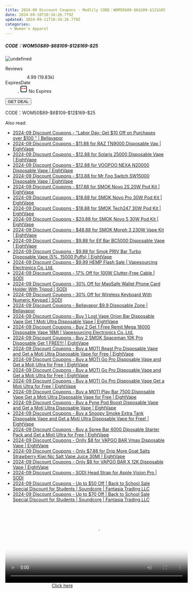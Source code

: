 ```yaml
---
title: 2024-09 Discount Coupons - Modlily CODE：WOM50$89-$6$109-$12$169-$25
date: 2024-09-10T10:34:26.779Z
updated: 2024-09-11T10:34:26.779Z
categories:
  - Women's Apparel
---
```



<div class="max-w-4xl mx-auto grid grid-cols-1 lg:max-w-5xl lg:gap-x-20 lg:grid-cols-2">
  <div class="relative p-3 col-start-1 row-start-1 flex flex-col-reverse rounded-lg bg-gradient-to-t from-black/75 via-black/0 sm:bg-none sm:row-start-2 sm:p-0 lg:row-start-1">
    <h5 class="mt-1 text-lg font-semibold text-white sm:text-slate-900 md:text-2xl dark:sm:text-white">CODE：WOM50$89-$6$109-$12$169-$25</h5>
  </div>
  
  <div class="col-start-1 col-end-3 row-start-1 grid gap-4 sm:mb-6 sm:grid-cols-4 lg:col-start-2 lg:row-span-6 lg:row-end-6 lg:mb-0 lg:gap-6">
      <img src="https://cdn3.impact.com//display-logo-via-campaign/17059.gif" onClick="javascript:window.open(decodeURIComponent('https%3A%2F%2Fmodlily.sjv.io%2Fc%2F5597632%2F1959489%2F17059'), '_blank');void(0);" alt="undefined" class="h-60 w-full rounded-lg object-cover sm:col-span-2 sm:h-52 lg:col-span-full" loading="lazy" />
    
  </div>
  <dl class="row-start-2 mt-4 flex items-center text-xs font-medium sm:row-start-3 sm:mt-1 md:mt-2.5 lg:row-start-2">
    <dt class="sr-only">Reviews</dt>
    <dd class="flex items-center text-indigo-600 dark:text-indigo-400">
      <svg width="24" height="24" fill="none" aria-hidden="true" class="mr-1 stroke-current dark:stroke-indigo-500">
        <path d="m12 5 2 5h5l-4 4 2.103 5L12 16l-5.103 3L9 14l-4-4h5l2-5Z" stroke-width="2" stroke-linecap="round" stroke-linejoin="round" />
      </svg>
      <span>4.99 <span class="font-normal text-slate-400">(19.83k)</span></span>
    </dd>
    <dt class="sr-only">ExpiresDate</dt>
    <dd class="flex items-center">
      <svg width="2" height="2" aria-hidden="true" fill="currentColor" class="mx-3 text-slate-300">
        <circle cx="1" cy="1" r="1" />
      </svg>
      <svg width="24" height="24" viewBox="0 0 24 24" fill="none" stroke="currentColor" stroke-width="2">
        <rect x="3" y="3" width="18" height="18" rx="2" fill="#fff" />
        <path d="M6 10L18 10" stroke="red" stroke-width="2" fill="none" />
        <path d="M10 6L10 18" stroke="#fff" stroke-width="2" fill="none" />
      </svg>
      No Expires    </dd>
  </dl>
  <div class="col-start-1 row-start-3 mt-4 self-center sm:col-start-2 sm:row-span-2 sm:row-start-2 sm:mt-0 lg:col-start-1 lg:row-start-3 lg:row-end-4 lg:mt-6">
    <button type="button" onClick="javascript:window.open(decodeURIComponent('https%3A%2F%2Fmodlily.sjv.io%2Fc%2F5597632%2F1959489%2F17059'), '_blank');void(0);" class="rounded-lg bg-red-600 px-3 py-2 text-sm font-medium leading-6 text-white">GET DEAL</button>
  </div>
  <p class="col-start-1 mt-4 text-sm leading-6 sm:col-span-2 lg:col-span-1 lg:row-start-4 lg:mt-6 dark:text-slate-400">
    CODE：WOM50$89-$6$109-$12$169-$25  </p>
</div>




<span class="atpl-alsoreadstyle">Also read:</span>
<div><ul>
<li><a href="https://coupons.techidaily.com/coupon-1231769-share-122475-sale/"><u>2024-09 Discount Coupons - "Labor Day: Get $10 Off on Purchases over $100 " | Bellavapor</u></a></li>
<li><a href="https://coupons.techidaily.com/coupon-1227543-share-59344-sale/"><u>2024-09 Discount Coupons - $11.88 for RAZ TN9000 Disposable Vap | EightVape</u></a></li>
<li><a href="https://coupons.techidaily.com/coupon-1227549-share-59344-sale/"><u>2024-09 Discount Coupons - $12.88 for Solaris 25000 Disposable Vape | EightVape</u></a></li>
<li><a href="https://coupons.techidaily.com/coupon-1227552-share-59344-sale/"><u>2024-09 Discount Coupons - $12.88 for VOOPOO NEXA N20000 Disposable Vape | EightVape</u></a></li>
<li><a href="https://coupons.techidaily.com/coupon-1227550-share-59344-sale/"><u>2024-09 Discount Coupons - $13.88 for Mr Fog Switch SW15000 Disposable Vape | EightVape</u></a></li>
<li><a href="https://coupons.techidaily.com/coupon-1227538-share-59344-sale/"><u>2024-09 Discount Coupons - $17.88 for SMOK Novo 2S 20W Pod Kit | EightVape</u></a></li>
<li><a href="https://coupons.techidaily.com/coupon-1227536-share-59344-sale/"><u>2024-09 Discount Coupons - $18.88 for SMOK Novo Pro 30W Pod Kit | EightVape</u></a></li>
<li><a href="https://coupons.techidaily.com/coupon-1227542-share-59344-sale/"><u>2024-09 Discount Coupons - $18.88 for SMOK Tech247 30W Pod Kit | EightVape</u></a></li>
<li><a href="https://coupons.techidaily.com/coupon-1087688-share-59344-sale/"><u>2024-09 Discount Coupons - $20.88 for SMOK Novo 5 30W Pod Kit | EightVape</u></a></li>
<li><a href="https://coupons.techidaily.com/coupon-1227539-share-59344-sale/"><u>2024-09 Discount Coupons - $48.88 for SMOK Morph 3 230W Vape Kit | EightVape</u></a></li>
<li><a href="https://coupons.techidaily.com/coupon-1227545-share-59344-sale/"><u>2024-09 Discount Coupons - $9.88 for Elf Bar BC5000 Disposable Vape | EightVape</u></a></li>
<li><a href="https://coupons.techidaily.com/coupon-1081511-share-59344-sale/"><u>2024-09 Discount Coupons - $9.88 for Smok PRIV Bar Turbo Disposable Vape (5%, 15000 Puffs) | EightVape</u></a></li>
<li><a href="https://coupons.techidaily.com/coupon-1229645-share-90958-sale/"><u>2024-09 Discount Coupons - $9.99 HEMP Flash Sale | Vapesourcing Electronics Co.,Ltd.</u></a></li>
<li><a href="https://coupons.techidaily.com/coupon-1123706-share-151449-sale/"><u>2024-09 Discount Coupons - 17% Off for 100W Clutter-Free Cable | SODI</u></a></li>
<li><a href="https://coupons.techidaily.com/coupon-1229775-share-151449-sale/"><u>2024-09 Discount Coupons - 30% Off for MagSafe Wallet Phone Card Holder With Tripod | SODI</u></a></li>
<li><a href="https://coupons.techidaily.com/coupon-1229774-share-151449-sale/"><u>2024-09 Discount Coupons - 30% Off for Wireless Keyboard With Numeric Keypad | SODI</u></a></li>
<li><a href="https://coupons.techidaily.com/coupon-1231768-share-122475-sale/"><u>2024-09 Discount Coupons - Bellavapor $9.9 Disposable Zone | Bellavapor</u></a></li>
<li><a href="https://coupons.techidaily.com/coupon-1228153-share-59344-sale/"><u>2024-09 Discount Coupons - Buy 1 Lost Vape Orion Bar Disposable Vape Get 1 Moti Ultra Disposable Vape | EightVape</u></a></li>
<li><a href="https://coupons.techidaily.com/coupon-1228770-share-90958-sale/"><u>2024-09 Discount Coupons - Buy 2 Get 1 Free Remit Mega 18000 Disposable Vape 18Ml | Vapesourcing Electronics Co.,Ltd.</u></a></li>
<li><a href="https://coupons.techidaily.com/coupon-1104267-share-59344-sale/"><u>2024-09 Discount Coupons - Buy 2 SMOK Spaceman 10K Pro Disposable Get 1 FREE!!! | EightVape</u></a></li>
<li><a href="https://coupons.techidaily.com/coupon-1228157-share-59344-sale/"><u>2024-09 Discount Coupons - Buy a MOTI Beast Pro Disposable Vape and Get a Moti Ultra Disposable Vape for Free | EightVape</u></a></li>
<li><a href="https://coupons.techidaily.com/coupon-1228158-share-59344-sale/"><u>2024-09 Discount Coupons - Buy a MOTI Go Pro Disposable Vape and Get a Moti Ultra for Free | EightVape</u></a></li>
<li><a href="https://coupons.techidaily.com/coupon-1228159-share-59344-sale/"><u>2024-09 Discount Coupons - Buy a MOTI Go Pro Disposable Vape and Get a Moti Ultra for Free | EightVape</u></a></li>
<li><a href="https://coupons.techidaily.com/coupon-1228160-share-59344-sale/"><u>2024-09 Discount Coupons - Buy a MOTI Go Pro Disposable Vape Get a Moti Ultra for Free | EightVape</u></a></li>
<li><a href="https://coupons.techidaily.com/coupon-1228156-share-59344-sale/"><u>2024-09 Discount Coupons - Buy a MOTI Play Bar 7500 Disposable Vape Get a Moti Ultra Disposable Vape for Free | EightVape</u></a></li>
<li><a href="https://coupons.techidaily.com/coupon-1228155-share-59344-sale/"><u>2024-09 Discount Coupons - Buy a Pyne Pod Boost Disposable Vape and Get a Moti Ultra Disposable Vape | EightVape</u></a></li>
<li><a href="https://coupons.techidaily.com/coupon-1228154-share-59344-sale/"><u>2024-09 Discount Coupons - Buy a Snoopy Smoke Extra Tank Disposable Vape and Get a Moti Ultra Disposable Vape for Free! | EightVape</u></a></li>
<li><a href="https://coupons.techidaily.com/coupon-1228161-share-59344-sale/"><u>2024-09 Discount Coupons - Buy a Spree Bar 6000 Diposable Starter Pack and Get a Moti Ultra for Free | EightVape</u></a></li>
<li><a href="https://coupons.techidaily.com/coupon-1226653-share-59344-sale/"><u>2024-09 Discount Coupons - Onlly $8 for VAPGO BAR Vmax Disposable Vape | EightVape</u></a></li>
<li><a href="https://coupons.techidaily.com/coupon-1226655-share-59344-sale/"><u>2024-09 Discount Coupons - Only $7.88 for Drip More Goat Salts Strawberry Kiwi Nic Salt Vape Juice 30Ml | EightVape</u></a></li>
<li><a href="https://coupons.techidaily.com/coupon-1226654-share-59344-sale/"><u>2024-09 Discount Coupons - Only $8 for VAPGO BAR X 12K Disposable Vape | EightVape</u></a></li>
<li><a href="https://coupons.techidaily.com/coupon-1227865-share-151449-sale/"><u>2024-09 Discount Coupons - SODI Head Strap for Apple Vision Pro | SODI</u></a></li>
<li><a href="https://coupons.techidaily.com/coupon-1228976-share-126653-sale/"><u>2024-09 Discount Coupons - Up to $50 Off | Back to School Sale Special Discount for Students | Soundcore | Fantasia Trading LLC</u></a></li>
<li><a href="https://coupons.techidaily.com/coupon-1228977-share-126653-sale/"><u>2024-09 Discount Coupons - Up to $70 Off | Back to School Sale Special Discount for Students | Soundcore | Fantasia Trading LLC</u></a></li>
</ul></div>







<ins class="adsbygoogle"
      style="display:block"
      data-ad-client="ca-pub-7571918770474297"
      data-ad-slot="8358498916"
      data-ad-format="auto"
      data-full-width-responsive="true"></ins>
    




<!-- affiliate ads begin -->
<span id="1983573">
					<video width="576" height="240" style="cursor:pointer"
           poster="//a.impactradius-go.com/display-clicktoplayimage/1983573.png"
           onclick="if(!this.playClicked){this.play();this.setAttribute('controls',true);this.playClicked=true;}">
	   <source src="//a.impactradius-go.com/display-ad/22993-1983573">
	   <img src="//a.impactradius-go.com/display-clicktoplayimage/1983573.png" style="border: none; height: 100%; width: 100%; object-fit: contain">
	</video>
	<div style="width:360px;text-align:center"><a href="javascript:window.open(decodeURIComponent('https%3A%2F%2Fhomestyler.sjv.io%2Fc%2F5597632%2F1983573%2F22993'), '_blank');void(0);">Click here</a></div>
</span>
<img height="0" width="0" src="https://imp.pxf.io/i/5597632/1983573/22993" style="position:absolute;visibility:hidden;" border="0" />
<!-- affiliate ads end -->



